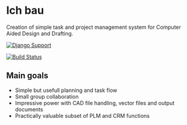 # Ich bau

Creation of simple task and project management system for Computer Aided Design and Drafting.

[![Django Support](https://img.shields.io/badge/Django-1.11-blue.svg)](https://github.com/postpdm/ich_bau)

[![Build Status](https://travis-ci.org/postpdm/ich_bau.svg?branch=SVN_basic)](https://travis-ci.org/postpdm/ich_bau)

## Main goals

* Simple but usefull planning and task flow
* Small group collaboration
* Impressive power with CAD file handling, vector files and output documents
* Practically valuable subset of PLM and CRM functions

